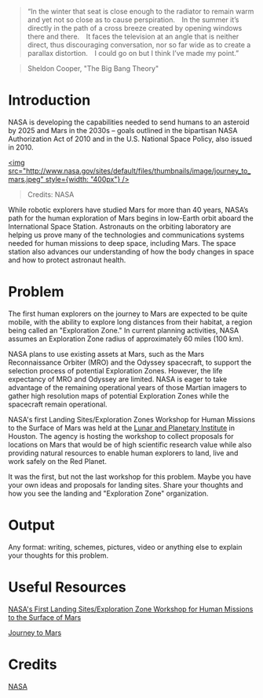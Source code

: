 > “In the winter that seat is close enough to the radiator to remain warm and yet not so close as to cause perspiration. In the summer it’s directly in the path of a cross breeze created by opening windows there and there. It faces the television at an angle that is neither direct, thus discouraging conversation, nor so far wide as to create a parallax distortion. I could go on but I think I’ve made my point.”

> Sheldon Cooper, "The Big Bang Theory"

# Introduction

NASA is developing the capabilities needed to send humans to an asteroid by 2025 and Mars in the 2030s – goals outlined in the bipartisan NASA Authorization Act of 2010 and in the U.S. National Space Policy, also issued in 2010.

[<img src="http://www.nasa.gov/sites/default/files/thumbnails/image/journey_to_mars.jpeg"  style={width: "400px"} />](http://www.nasa.gov/sites/default/files/thumbnails/image/journey_to_mars.jpeg)
> Credits: NASA

While robotic explorers have studied Mars for more than 40 years, NASA’s path for the human exploration of Mars begins in low-Earth orbit aboard the International Space Station. Astronauts on the orbiting laboratory are helping us prove many of the technologies and communications systems needed for human missions to deep space, including Mars. The space station also advances our understanding of how the body changes in space and how to protect astronaut health.

# Problem

The first human explorers on the journey to Mars are expected to be quite mobile, with the ability to explore long distances from their habitat, a region being called an "Exploration Zone." In current planning activities, NASA assumes an Exploration Zone radius of approximately 60 miles (100 km).

NASA plans to use existing assets at Mars, such as the Mars Reconnaissance Orbiter (MRO) and the Odyssey spacecraft, to support the selection process of potential Exploration Zones. However, the life expectancy of MRO and Odyssey are limited. NASA is eager to take advantage of the remaining operational years of those Martian imagers to gather high resolution maps of potential Exploration Zones while the spacecraft remain operational.

NASA's first Landing Sites/Exploration Zones Workshop for Human Missions to the Surface of Mars was held at the [Lunar and Planetary Institute](http://www.lpi.usra.edu/) in Houston. The agency is hosting the workshop to collect proposals for locations on Mars that would be of high scientific research value while also providing natural resources to enable human explorers to land, live and work safely on the Red Planet.

It was the first, but not the last workshop for this problem. Maybe you have your own ideas and proposals for landing sites.
Share your thoughts and how you see the landing and "Exploration Zone" organization.

# Output

Any format: writing, schemes, pictures, video or anything else to explain your thoughts for this problem.

# Useful Resources

[NASA's First Landing Sites/Exploration Zone
Workshop for Human Missions to the Surface of Mars](http://mars.nasa.gov/multimedia/webcasts/human-landing-site-selection-workshops/)

[Journey to Mars](http://www.nasa.gov/topics/journeytomars/index.html)


# Credits

[NASA](http://mars.nasa.gov/)
